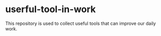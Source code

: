 # userful-tool-in-work
This repository is used to collect useful tools that can improve our daily work.

